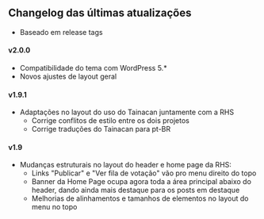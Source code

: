 ## Changelog das últimas atualizações
- Baseado em release tags

#### v2.0.0
   - Compatibilidade do tema com WordPress 5.*
   - Novos ajustes de layout geral

#### v1.9.1
 - Adaptações no layout do uso do Tainacan juntamente com a RHS
    - Corrige conflitos de estilo entre os dois projetos
    - Corrige traduções do Tainacan para pt-BR

#### v1.9
 - Mudanças estruturais no layout do header e home page da RHS:
    - Links "Publicar" e "Ver fila de votação" vão pro menu direito do topo
    - Banner da Home Page ocupa agora toda a área principal abaixo do header, dando ainda mais destaque para os posts em destaque
    - Melhorias de alinhamentos e tamanhos de elementos no layout do menu no topo 